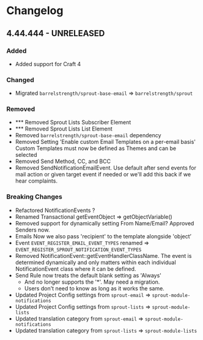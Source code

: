 # Changelog

## 4.44.444 - UNRELEASED

### Added

- Added support for Craft 4

### Changed

- Migrated `barrelstrength/sprout-base-email` => `barrelstrength/sprout`

### Removed

- *** Removed Sprout Lists Subscriber Element
- *** Removed Sprout Lists List Element
- Removed `barrelstrength/sprout-base-email` dependency
- Removed Setting 'Enable custom Email Templates on a per-email basis'
  Custom Templates must now be defined as Themes and can be selected
- Removed Send Method, CC, and BCC
- Removed SendNotificationEmailEvent. Use default after send events for mail
  action or given target event if needed or we'll add this back if we hear
  complaints.

### Breaking Changes

- Refactored NotificationEvents ?
- Renamed Transactional getEventObject => getObjectVariable()
- Removed support for dynamically setting From Name/Email? Approved Senders now.
- Emails Now we also pass 'recipient' to the template alongside 'object’
- Event `EVENT_REGISTER_EMAIL_EVENT_TYPES` renamed
  => `EVENT_REGISTER_SPROUT_NOTIFICATION_EVENT_TYPES`
- Removed NotificationEvent::getEventHandlerClassName. The event is determined
  dynamically and only matters within each individual NotificationEvent class
  where it can be defined.
- Send Rule now treats the default blank setting as 'Always'
    - And no longer supports the '*'. May need a migration.
    - Users don't need to know as long as it works the same.
- Updated Project Config settings from `sprout-email`
  => `sprout-module-notifications`
- Updated Project Config settings from `sprout-lists` => `sprout-module-lists`
- Updated translation category from `sprout-email`
  => `sprout-module-notifications`
- Updated translation category from `sprout-lists` => `sprout-module-lists`
